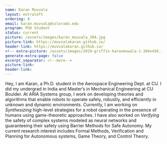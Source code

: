 ```yaml
---
name: Karan Muvvala 
layout: extraleft
ordering: 8
email: karan.muvvala@colorado.edu
program: PhD Student
status: current
picture: /assets/images/karan_muuvala_304.jpg
picture-link: https://muvvalakaran.github.io/
header-link: https://muvvalakaran.github.io/
<!-- extra-picture: /assets/images/2019-griffin-karanmuwala-1-304x456.jpg -->
generate-extra-page: false 
excerpt_separator: <!--more-->
picture-link: 
header-link:  
---
```

Hey, I am Karan, a Ph.D. student in the Aerospace Engineering Dept. at CU. I did my undergrad in India and Master’s in Mechanical Engineering at CU Boulder. At ARIA Systems group, I work on developing theories and algorithms that enable robots to operate safely, robustly, and efficiently in unknown and dynamic environments. Currently, I am working on _Synthesizing_ high-level strategies for a robot operating in the presence of humans using game-theoretic approaches. I have also worked on _Verifying_ the safety of complex systems modeled as neural networks and guaranteeing their safety using Barrier Methods for Safe Autonomy. My current research interest includes Formal Methods, Verification and Planning for Autonomous systems, Game Theory, and Control Theory.
